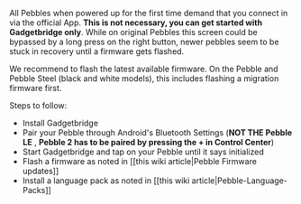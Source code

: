 All Pebbles when powered up for the first time demand that you connect in via the official App. **This is not necessary, you can get started with Gadgetbridge only**. While on original Pebbles this screen could be bypassed by a long press on the right button, newer pebbles seem to be stuck in recovery until a firmware gets flashed.

We recommend to flash the latest available firmware. On the Pebble and Pebble Steel (black and white models), this includes flashing a migration firmware first.

Steps to follow:
* Install Gadgetbridge
* Pair your Pebble through Android's Bluetooth Settings (**NOT THE Pebble LE** , **Pebble 2 has to be paired by pressing the + in Control Center**)
* Start Gadgetbridge and tap on your Pebble until it says initialized
* Flash a firmware as noted in [[this wiki article|Pebble Firmware updates]]
* Install a language pack as noted in [[this wiki article|Pebble-Language-Packs]]